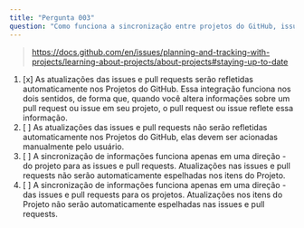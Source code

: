 ```yaml
---
title: "Pergunta 003"
question: "Como funciona a sincronização entre projetos do GitHub, issues e pull requests?"
---
```



> https://docs.github.com/en/issues/planning-and-tracking-with-projects/learning-about-projects/about-projects#staying-up-to-date
1. [x] As atualizações das issues e pull requests serão refletidas automaticamente nos Projetos do GitHub. Essa integração funciona nos dois sentidos, de forma que, quando você altera informações sobre um pull request ou issue em seu projeto, o pull request ou issue reflete essa informação.
1. [ ] As atualizações das issues e pull requests não serão refletidas automaticamente nos Projetos do GitHub, elas devem ser acionadas manualmente pelo usuário.
1. [ ] A sincronização de informações funciona apenas em uma direção - do projeto para as issues e pull requests. Atualizações nas issues e pull requests não serão automaticamente espelhadas nos itens do Projeto.
1. [ ] A sincronização de informações funciona apenas em uma direção - das issues e pull requests para os projetos. Atualizações nos itens do Projeto não serão automaticamente espelhadas nas issues e pull requests.
